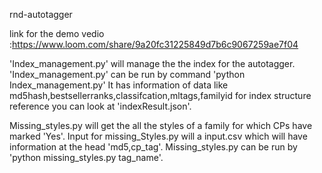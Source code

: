 rnd-autotagger

link for the demo vedio :https://www.loom.com/share/9a20fc31225849d7b6c9067259ae7f04

'Index_management.py' will manage the the index for the autotagger.
'Index_management.py' can be run by command 'python Index_management.py'
It has information of data like md5hash,bestsellerranks,classifcation,mltags,familyid for index structure reference you can look at 'indexResult.json'.

Missing_styles.py will get the all the styles of a family for which CPs have marked 'Yes'. 
Input for missing_Styles.py will a input.csv which will have information at the head 'md5,cp_tag'.
Missing_styles.py can be run by 'python missing_styles.py tag_name'.

